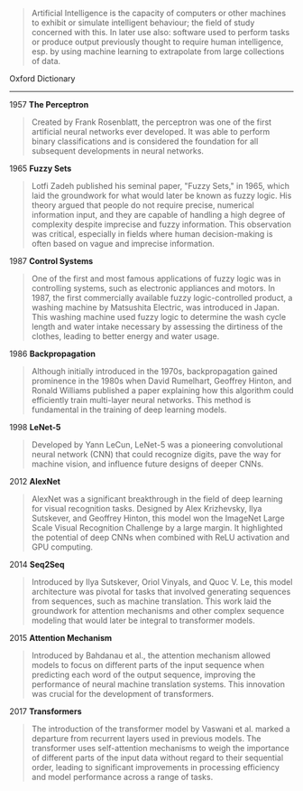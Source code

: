 > Artificial Intelligence is the capacity of computers or other machines to exhibit or simulate intelligent behaviour; the field of study concerned with this. In later use also: software used to perform tasks or produce output previously thought to require human intelligence, esp. by using machine learning to extrapolate from large collections of data.

Oxford Dictionary

---

1957 **The Perceptron**

> Created by Frank Rosenblatt, the perceptron was one of the first artificial neural networks ever developed. It was able to perform binary classifications and is considered the foundation for all subsequent developments in neural networks.

1965 **Fuzzy Sets**

> Lotfi Zadeh published his seminal paper, "Fuzzy Sets," in 1965, which laid the groundwork for what would later be known as fuzzy logic. His theory argued that people do not require precise, numerical information input, and they are capable of handling a high degree of complexity despite imprecise and fuzzy information. This observation was critical, especially in fields where human decision-making is often based on vague and imprecise information.

1987 **Control Systems**

> One of the first and most famous applications of fuzzy logic was in controlling systems, such as electronic appliances and motors. In 1987, the first commercially available fuzzy logic-controlled product, a washing machine by Matsushita Electric, was introduced in Japan. This washing machine used fuzzy logic to determine the wash cycle length and water intake necessary by assessing the dirtiness of the clothes, leading to better energy and water usage.

1986 **Backpropagation**

> Although initially introduced in the 1970s, backpropagation gained prominence in the 1980s when David Rumelhart, Geoffrey Hinton, and Ronald Williams published a paper explaining how this algorithm could efficiently train multi-layer neural networks. This method is fundamental in the training of deep learning models.

1998 **LeNet-5**

> Developed by Yann LeCun, LeNet-5 was a pioneering convolutional neural network (CNN) that could recognize digits, pave the way for machine vision, and influence future designs of deeper CNNs.

2012 **AlexNet**

> AlexNet was a significant breakthrough in the field of deep learning for visual recognition tasks. Designed by Alex Krizhevsky, Ilya Sutskever, and Geoffrey Hinton, this model won the ImageNet Large Scale Visual Recognition Challenge by a large margin. It highlighted the potential of deep CNNs when combined with ReLU activation and GPU computing.

2014 **Seq2Seq**

> Introduced by Ilya Sutskever, Oriol Vinyals, and Quoc V. Le, this model architecture was pivotal for tasks that involved generating sequences from sequences, such as machine translation. This work laid the groundwork for attention mechanisms and other complex sequence modeling that would later be integral to transformer models.

2015 **Attention Mechanism**

> Introduced by Bahdanau et al., the attention mechanism allowed models to focus on different parts of the input sequence when predicting each word of the output sequence, improving the performance of neural machine translation systems. This innovation was crucial for the development of transformers.

2017 **Transformers**

> The introduction of the transformer model by Vaswani et al. marked a departure from recurrent layers used in previous models. The transformer uses self-attention mechanisms to weigh the importance of different parts of the input data without regard to their sequential order, leading to significant improvements in processing efficiency and model performance across a range of tasks.
